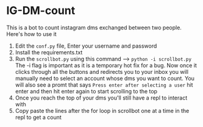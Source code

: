 # IG-DM-count

This is a bot to count instagram dms exchanged between two people. Here's how to use it  

1. Edit the `conf.py` file, Enter your username and password
2. Install the requirements.txt
3. Run the `scrollbot.py` using this command --> `python -i scrollbot.py` The -i flag is important as it is a temporary hot fix for a bug. Now once it clicks through all the buttons and redirects you to your inbox you will manually need to select an account whose dms you want to count. You will also see a promt that says `Press enter after selecting a user` hit enter and then hit enter again to start scrolling to the top
4. Once you reach the top of your dms you'll still have a repl to interact with
5. Copy paste the lines after the for loop in scrollbot one at a time in the repl to get a count
